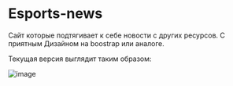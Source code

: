 # Esports-news
Сайт которые подтягивает к себе новости с других ресурсов. С приятным Дизайном на boostrap или аналоге.

Текущая версия выглядит таким образом:


![image](https://user-images.githubusercontent.com/89348016/151809269-e6e3164a-9e4c-4a20-88ec-0f761bc4f56e.png)
